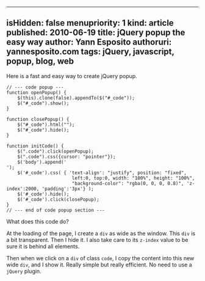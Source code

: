 -----
isHidden:       false
menupriority:   1
kind:           article
published: 2010-06-19
title: jQuery popup the easy way
author: Yann Esposito
authoruri: yannesposito.com
tags:  jQuery, javascript, popup, blog, web
-----

Here is a fast and easy way to create jQuery popup.

<pre><code class="javascript" file="essai.js">// --- code popup ---
function openPopup() {
    $(this).clone(false).appendTo($("#_code"));
    $("#_code").show();
}

function closePopup() {
    $("#_code").html("");
    $("#_code").hide();
}

function initCode() {
    $(".code").click(openPopup);
    $(".code").css({cursor: "pointer"});
    $('body').append('<div id="_code"></div>');
    $('#_code').css( { 'text-align': "justify", position: "fixed", 
                        left:0, top:0, width: "100%", height: "100%", 
                        "background-color": "rgba(0, 0, 0, 0.8)", 'z-index':2000, 'padding':'3px'} );
    $('#_code').hide();
    $('#_code').click(closePopup);
}
// --- end of code popup section ---
</code></pre>

What does this code do?

At the loading of the page, I create a `div` as wide as the window. 
This `div` is a bit transparent. Then I hide it. I also take care to its `z-index` value to be sure it is behind all elements.

Then when we click on a `div` of class `code`, I copy the content into this new wide `div`, and I show it. 
Really simple but really efficient. 
No need to use a `jQuery` plugin.

